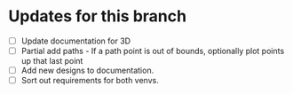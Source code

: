 # Updates for this branch

- [ ] Update documentation for 3D
- [ ] Partial add paths - If a path point is out of bounds, optionally plot points up that last point
- [ ] Add new designs to documentation. 
- [ ] Sort out requirements for both venvs. 